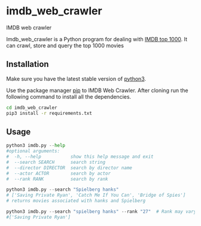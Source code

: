 # imdb_web_crawler

IMDB web crawler

Imdb_web_crawler is a Python program for dealing with [IMDB top 1000](https://www.imdb.com/search/title/?groups=top_1000&sort=user_rating&view=advanced). It can crawl, store and query the top 1000 movies

## Installation

Make sure you have the latest stable version of [python3](https://www.python.org/downloads/release/python-380/).

Use the package manager [pip](https://pip.pypa.io/en/stable/) to IMDB Web Crawler. After cloning run the following command to install all the dependencies.

```bash
cd imdb_web_crawler
pip3 install -r requirements.txt
```

## Usage

```python
python3 imdb.py --help
#optional arguments:
#  -h, --help           show this help message and exit
#  --search SEARCH      search string
#  --director DIRECTOR  search by director name
#  --actor ACTOR        search by actor
#  --rank RANK          search by rank 

python3 imdb.py --search "Spielberg hanks"
# ['Saving Private Ryan', 'Catch Me If You Can', 'Bridge of Spies']
# returns movies associated with hanks and Spielberg

python3 imdb.py --search "spielberg hanks" --rank "27"  # Rank may vary depending on when you run this application
#['Saving Private Ryan']

```
